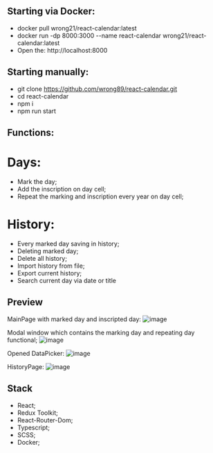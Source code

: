 ## Starting via Docker:
- docker pull wrong21/react-calendar:latest
- docker run -dp 8000:3000 --name react-calendar wrong21/react-calendar:latest
- Open the: http://localhost:8000

## Starting manually:
- git clone https://github.com/wrong89/react-calendar.git
- cd react-calendar
- npm i
- npm run start


## Functions:

# Days:
- Mark the day;
- Add the inscription on day cell;
- Repeat the marking and inscription every year on day cell;
  
# History:
- Every marked day saving in history;
- Deleting marked day;
- Delete all history;
- Import history from file;
- Export current history;
- Search current day via date or title

## Preview

MainPage with marked day and inscripted day:
![image](https://github.com/user-attachments/assets/b58e28f5-948b-45d0-ae2c-1a502bd0ba73)

Modal window which contains the marking day and repeating day functional;
![image](https://github.com/user-attachments/assets/1c2571bf-0b20-4a89-b64d-3f22007b176d)

Opened DataPicker:
![image](https://github.com/user-attachments/assets/d31f7d17-2b36-47c3-9177-1f62617c5707)

HistoryPage:
![image](https://github.com/user-attachments/assets/70b74484-cf2f-4e7e-9d43-b9a00f5b3cf6)


## Stack
- React;
- Redux Toolkit;
- React-Router-Dom;
- Typescript;
- SCSS;
- Docker;
